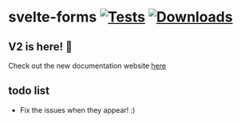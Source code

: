 
# svelte-forms [![Tests](https://github.com/chainlist/svelte-forms/actions/workflows/tests.js.yml/badge.svg)](https://github.com/chainlist/svelte-forms/actions/workflows/tests.js.yml) [![Downloads](https://img.shields.io/npm/dt/svelte-forms)](https://www.npmjs.com/package/svelte-forms)

## V2 is here! 🎊

Check out the new documentation website [here](https://chainlist.github.io/svelte-forms/)

## todo list

- Fix the issues when they appear! :)
